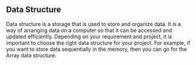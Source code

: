 ## Data Structure

Data structure is a storage that is used to store and organize data. It is a way of arranging data on a computer so that it can be accessed and updated efficiently. Depending on your requirement and project, it is important to choose the right data structure for your project. For example, if you want to store data sequentially in the memory, then you can go for the Array data structure.
